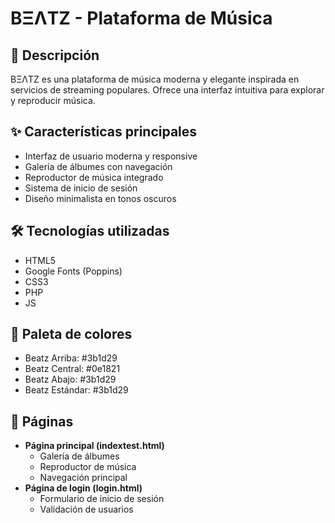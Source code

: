 # BΞΛTZ - Plataforma de Música

## 📝 Descripción

BΞΛTZ es una plataforma de música moderna y elegante inspirada en servicios de streaming populares. Ofrece una interfaz intuitiva para explorar y reproducir música.

## ✨ Características principales

- Interfaz de usuario moderna y responsive
- Galería de álbumes con navegación
- Reproductor de música integrado
- Sistema de inicio de sesión
- Diseño minimalista en tonos oscuros

## 🛠️ Tecnologías utilizadas

- HTML5
- Google Fonts (Poppins)
- CSS3
- PHP
- JS

## 🎨 Paleta de colores

- Beatz Arriba: #3b1d29
- Beatz Central: #0e1821
- Beatz Abajo: #3b1d29
- Beatz Estándar: #3b1d29

## 📱 Páginas

- **Página principal (indextest.html)**
  - Galería de álbumes
  - Reproductor de música
  - Navegación principal
- **Página de login (login.html)**
  - Formulario de inicio de sesión
  - Validación de usuarios
